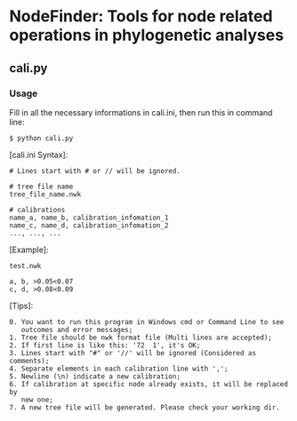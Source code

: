 NodeFinder: Tools for node related operations in phylogenetic analyses
======================================================================

cali.py
-------

### Usage

Fill in all the necessary informations in cali.ini, then run this in
command line:

    $ python cali.py

[cali.ini Syntax]:

    # Lines start with # or // will be ignored.

    # tree file name
    tree_file_name.nwk

    # calibrations
    name_a, name_b, calibration_infomation_1
    name_c, name_d, calibration_infomation_2
    ..., ..., ...

[Example]:

    test.nwk

    a, b, >0.05<0.07
    c, d, >0.08<0.09

[Tips]:

    0. You want to run this program in Windows cmd or Command Line to see
       outcomes and error messages;
    1. Tree file should be nwk format file (Multi lines are accepted);
    2. If first line is like this: '72  1', it's OK;
    3. Lines start with "#" or '//' will be ignored (Considered as comments);
    4. Separate elements in each calibration line with ',';
    5. Newline (\n) indicate a new calibration;
    6. If calibration at specific node already exists, it will be replaced by
       new one;
    7. A new tree file will be generated. Please check your working dir.
